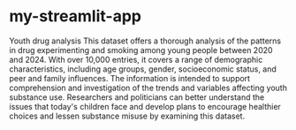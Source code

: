 # my-streamlit-app
Youth drug analysis
This dataset offers a thorough analysis of the patterns in drug experimenting and smoking among young people between 2020 and 2024. With over 10,000 entries, it covers a range of demographic characteristics, including age groups, gender, socioeconomic status, and peer and family influences.
The information is intended to support comprehension and investigation of the trends and variables affecting youth substance use. Researchers and politicians can better understand the issues that today's children face and develop plans to encourage healthier choices and lessen substance misuse by examining this dataset.
